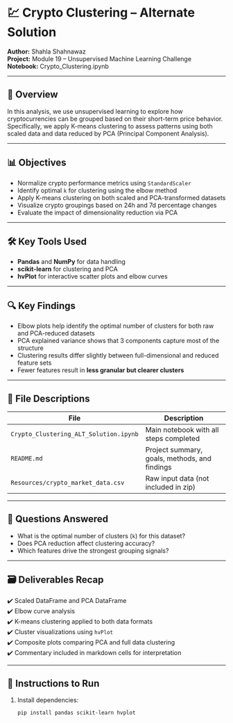 # 💹 Crypto Clustering – Alternate Solution

**Author:** Shahla Shahnawaz  
**Project:** Module 19 – Unsupervised Machine Learning Challenge  
**Notebook:** Crypto_Clustering.ipynb

---

## 🧠 Overview

In this analysis, we use unsupervised learning to explore how cryptocurrencies can be grouped based on their short-term price behavior. Specifically, we apply K-means clustering to assess patterns using both scaled data and data reduced by PCA (Principal Component Analysis).

---

## 📊 Objectives

- Normalize crypto performance metrics using `StandardScaler`
- Identify optimal `k` for clustering using the elbow method
- Apply K-means clustering on both scaled and PCA-transformed datasets
- Visualize crypto groupings based on 24h and 7d percentage changes
- Evaluate the impact of dimensionality reduction via PCA

---

## 🛠️ Key Tools Used

- **Pandas** and **NumPy** for data handling  
- **scikit-learn** for clustering and PCA  
- **hvPlot** for interactive scatter plots and elbow curves  

---

## 🔍 Key Findings

- Elbow plots help identify the optimal number of clusters for both raw and PCA-reduced datasets  
- PCA explained variance shows that 3 components capture most of the structure  
- Clustering results differ slightly between full-dimensional and reduced feature sets  
- Fewer features result in **less granular but clearer clusters**

---

## 📁 File Descriptions

| File                                | Description                                      |
|-------------------------------------|--------------------------------------------------|
| `Crypto_Clustering_ALT_Solution.ipynb` | Main notebook with all steps completed         |
| `README.md`                         | Project summary, goals, methods, and findings   |
| `Resources/crypto_market_data.csv`  | Raw input data (not included in zip)            |

---

## 🧠 Questions Answered

- What is the optimal number of clusters (`k`) for this dataset?  
- Does PCA reduction affect clustering accuracy?  
- Which features drive the strongest grouping signals?

---

## 🗃️ Deliverables Recap

✔️ Scaled DataFrame and PCA DataFrame  
✔️ Elbow curve analysis  
✔️ K-means clustering applied to both data formats  
✔️ Cluster visualizations using `hvPlot`  
✔️ Composite plots comparing PCA and full data clustering  
✔️ Commentary included in markdown cells for interpretation

---

## 🚀 Instructions to Run

1. Install dependencies:
   ```bash
   pip install pandas scikit-learn hvplot
